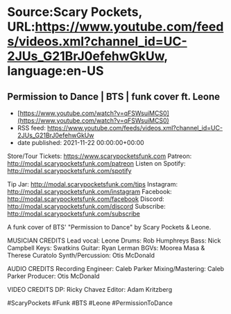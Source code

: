 # Source:Scary Pockets, URL:https://www.youtube.com/feeds/videos.xml?channel_id=UC-2JUs_G21BrJ0efehwGkUw, language:en-US

## Permission to Dance | BTS | funk cover ft. Leone
 - [https://www.youtube.com/watch?v=qFSWsuiMCS0](https://www.youtube.com/watch?v=qFSWsuiMCS0)
 - RSS feed: https://www.youtube.com/feeds/videos.xml?channel_id=UC-2JUs_G21BrJ0efehwGkUw
 - date published: 2021-11-22 00:00:00+00:00

Store/Tour Tickets: https://www.scarypocketsfunk.com
Patreon: http://modal.scarypocketsfunk.com/patreon
Listen on Spotify: http://modal.scarypocketsfunk.com/spotify

Tip Jar: http://modal.scarypocketsfunk.com/tips
Instagram: http://modal.scarypocketsfunk.com/instagram
Facebook: http://modal.scarypocketsfunk.com/facebook
Discord: http://modal.scarypocketsfunk.com/discord
Subscribe: http://modal.scarypocketsfunk.com/subscribe

A funk cover of BTS' "Permission to Dance" by Scary Pockets & Leone.

MUSICIAN CREDITS
Lead vocal: Leone
Drums: Rob Humphreys
Bass: Nick Campbell
Keys: Swatkins
Guitar: Ryan Lerman
BGVs: Moorea Masa & Therese Curatolo
Synth/Percussion: Otis McDonald

AUDIO CREDITS
Recording Engineer: Caleb Parker
Mixing/Mastering: Caleb Parker
Producer: Otis McDonald

VIDEO CREDITS
DP: Ricky Chavez
Editor: Adam Kritzberg

#ScaryPockets #Funk #BTS #Leone #PermissionToDance

